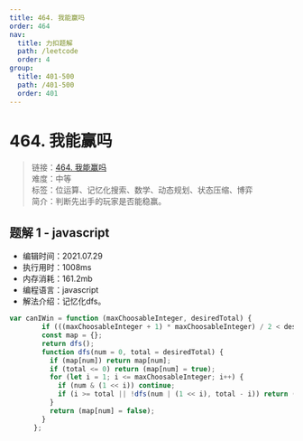 ```yaml
---
title: 464. 我能赢吗
order: 464
nav:
  title: 力扣题解
  path: /leetcode
  order: 4
group:
  title: 401-500
  path: /401-500
  order: 401
---
```


# 464. 我能赢吗
    
> 链接：[464. 我能赢吗](https://leetcode-cn.com/problems/can-i-win/)  
> 难度：中等  
> 标签：位运算、记忆化搜索、数学、动态规划、状态压缩、博弈  
> 简介：判断先出手的玩家是否能稳赢。
      
## 题解 1 - javascript
- 编辑时间：2021.07.29
- 执行用时：1008ms
- 内存消耗：161.2mb
- 编程语言：javascript
- 解法介绍：记忆化dfs。
```javascript
var canIWin = function (maxChoosableInteger, desiredTotal) {
        if (((maxChoosableInteger + 1) * maxChoosableInteger) / 2 < desiredTotal) return false;
        const map = {};
        return dfs();
        function dfs(num = 0, total = desiredTotal) {
          if (map[num]) return map[num];
          if (total <= 0) return (map[num] = true);
          for (let i = 1; i <= maxChoosableInteger; i++) {
            if (num & (1 << i)) continue;
            if (i >= total || !dfs(num | (1 << i), total - i)) return (map[num] = true);
          }
          return (map[num] = false);
        }
      };
```

      